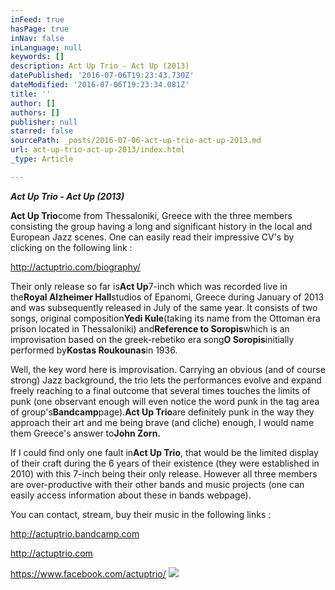 ```yaml
---
inFeed: true
hasPage: true
inNav: false
inLanguage: null
keywords: []
description: Act Up Trio - Act Up (2013)
datePublished: '2016-07-06T19:23:43.730Z'
dateModified: '2016-07-06T19:23:34.081Z'
title: ''
author: []
authors: []
publisher: null
starred: false
sourcePath: _posts/2016-07-06-act-up-trio-act-up-2013.md
url: act-up-trio-act-up-2013/index.html
_type: Article

---
```

**_Act Up Trio - Act Up (2013)_**

**Act Up Trio**come from Thessaloniki, Greece with the three members consisting the group having a long and significant history in the local and European Jazz scenes. One can easily read their impressive CV's by clicking on the following link :

http://actuptrio.com/biography/

Their only release so far is**Act Up**7-inch which was recorded live in the**Royal Alzheimer Hall**studios of Epanomi, Greece during January of 2013 and was subsequently released in July of the same year. It consists of two songs, original composition**Yedi Kule**(taking its name from the Ottoman era prison located in Thessaloniki) and**Reference to Soropis**which is an improvisation based on the greek-rebetiko era song**O Soropis**initially performed by**Kostas Roukounas**in 1936\.

Well, the key word here is improvisation. Carrying an obvious (and of course strong) Jazz background, the trio lets the performances evolve and expand freely reaching to a final outcome that several times touches the limits of punk (one observant enough will even notice the word punk in the tag area of group's**Bandcamp**page).**Act Up Trio**are definitely punk in the way they approach their art and me being brave (and cliche) enough, I would name them Greece's answer to**John Zorn.**

If I could find only one fault in**Act Up Trio**, that would be the limited display of their craft during the 6 years of their existence (they were established in 2010) with this 7-inch being their only release. However all three members are over-productive with their other bands and music projects (one can easily access information about these in bands webpage).

You can contact, stream, buy their music in the following links :

http://actuptrio.bandcamp.com

http://actuptrio.com

https://www.facebook.com/actuptrio/
![](https://the-grid-user-content.s3-us-west-2.amazonaws.com/b67c658b-773a-45dc-8517-482748fe6514.jpg)
